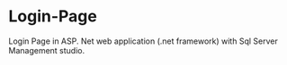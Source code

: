# Login-Page
Login Page in ASP. Net web application (.net framework) with Sql Server Management studio.

